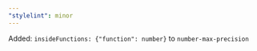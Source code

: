 ```yaml
---
"stylelint": minor
---
```


Added: `insideFunctions: {"function": number}` to `number-max-precision`
